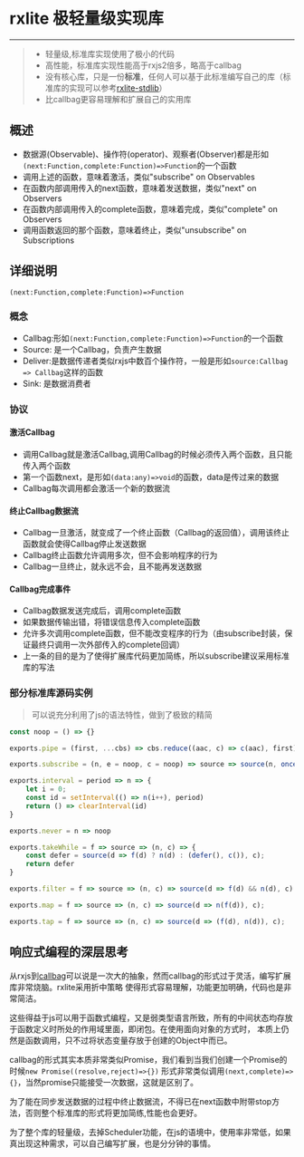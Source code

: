 # rxlite 极轻量级实现库

-------

> * 轻量级,标准库实现使用了极小的代码
> * 高性能，标准库实现性能高于rxjs2倍多，略高于callbag
> * 没有核心库，只是一份**标准**，任何人可以基于此标准编写自己的库（标准库的实现可以参考[rxlite-stdlib](https://github.com/langhuihui/rxlite-std/tree/master/stdlib)）
> * 比callbag更容易理解和扩展自己的实用库

## 概述

* 数据源(Observable)、操作符(operator)、观察者(Observer)都是形如`(next:Function,complete:Function)=>Function`的一个函数
* 调用上述的函数，意味着激活，类似"subscribe" on Observables
* 在函数内部调用传入的next函数，意味着发送数据，类似"next" on Observers
* 在函数内部调用传入的complete函数，意味着完成，类似"complete" on Observers
* 调用函数返回的那个函数，意味着终止，类似"unsubscribe" on Subscriptions

## 详细说明

`(next:Function,complete:Function)=>Function`

### 概念

* Callbag:形如`(next:Function,complete:Function)=>Function`的一个函数
* Source: 是一个Callbag，负责产生数据
* Deliver:是数据传递者类似rxjs中数百个操作符，一般是形如`source:Callbag => Callbag`这样的函数
* Sink: 是数据消费者

### 协议

#### 激活Callbag
- 调用Callbag就是激活Callbag,调用Callbag的时候必须传入两个函数，且只能传入两个函数
- 第一个函数next，是形如`(data:any)=>void`的函数，data是传过来的数据
- Callbag每次调用都会激活一个新的数据流

#### 终止Callbag数据流
- Callbag一旦激活，就变成了一个终止函数（Callbag的返回值），调用该终止函数就会使得Callbag停止发送数据
- Callbag终止函数允许调用多次，但不会影响程序的行为
- Callbag一旦终止，就永远不会，且不能再发送数据

#### Callbag完成事件
- Callbag数据发送完成后，调用complete函数
- 如果数据传输出错，将错误信息传入complete函数
- 允许多次调用complete函数，但不能改变程序的行为（由subscribe封装，保证最终只调用一次外部传入的complete回调）
- 上一条的目的是为了使得扩展库代码更加简练，所以subscribe建议采用标准库的写法


### 部分标准库源码实例

> 可以说充分利用了js的语法特性，做到了极致的精简

```js
const noop = () => {}

exports.pipe = (first, ...cbs) => cbs.reduce((aac, c) => c(aac), first);

exports.subscribe = (n, e = noop, c = noop) => source => source(n, once(err => err ? e(err) : c()))

exports.interval = period => n => {
    let i = 0;
    const id = setInterval(() => n(i++), period)
    return () => clearInterval(id)
}

exports.never = n => noop

exports.takeWhile = f => source => (n, c) => {
    const defer = source(d => f(d) ? n(d) : (defer(), c()), c);
    return defer
}

exports.filter = f => source => (n, c) => source(d => f(d) && n(d), c)

exports.map = f => source => (n, c) => source(d => n(f(d)), c);

exports.tap = f => source => (n, c) => source(d => (f(d), n(d)), c);
```

## 响应式编程的深层思考

从rxjs到[callbag](https://github.com/callbag/callbag)可以说是一次大的抽象，然而callbag的形式过于灵活，编写扩展库非常烧脑。rxlite采用折中策略
使得形式容易理解，功能更加明确，代码也是非常简洁。

这些得益于js可以用于函数式编程，又是弱类型语言所致，所有的中间状态均存放于函数定义时所处的作用域里面，即闭包。在使用面向对象的方式时，
本质上仍然是函数调用，只不过将状态变量存放于创建的Object中而已。

callbag的形式其实本质非常类似Promise，我们看到当我们创建一个Promise的时候`new Promise((resolve,reject)=>{})`
形式非常类似调用`(next,complete)=>{}`，当然promise只能接受一次数据，这就是区别了。

为了能在同步发送数据的过程中终止数据流，不得已在next函数中附带stop方法，否则整个标准库的形式将更加简练,性能也会更好。

为了整个库的轻量级，去掉Scheduler功能，在js的语境中，使用率非常低，如果真出现这种需求，可以自己编写扩展，也是分分钟的事情。